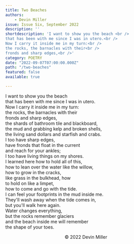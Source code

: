 ```yaml
---
title: Two Beaches
authors:
    - Devin Miller
issue: Issue Six, September 2022
description: ''
shortdescription: 'I want to show you the beach <br />
that has been with me since I was in utero.<br />
Now I carry it inside me in my turn:<br />
the rocks, the barnacles with their<br />
fronds and sharp edges,<br />'
category: POETRY
date: "2022-09-07T07:00:00.000Z"
path: "/two-beaches"
featured: false
available: true

---
```


I want to show you the beach <br />
that has been with me since I was in utero.<br />
Now I carry it inside me in my turn:<br />
the rocks, the barnacles with their<br />
fronds and sharp edges,<br />
the shards of bathroom tile and blackboard,<br />
the mud and grabbing kelp and broken shells,<br />
the living sand dollars and starfish and crabs.<br />
I too have sharp edges,<br />
have fronds that float in the current<br />
and reach for your ankles;<br />
I too have living things on my shores.<br />
I learned here how to hold all of this,<br />
how to lean over the water like the willow,<br />
how to grow in the cracks,<br />
like grass in the bulkhead, how<br />
to hold on like a limpet,<br />
how to come and go with the tide.<br />
I can feel your footprints in the mud inside me.<br />
They'll wash away when the tide comes in,<br />
but you'll walk here again.<br />
Water changes everything,<br />
but the rocks remember glaciers<br />
and the beach inside me will remember<br />
the shape of your toes.<br />


<p style="text-align: center;">© 2022 Devin Miller</p>